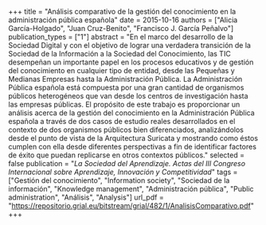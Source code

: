+++
title = "Análisis comparativo de la gestión del conocimiento en la administración pública española"
date = 2015-10-16
authors = ["Alicia García-Holgado", "Juan Cruz-Benito", "Francisco J. García Peñalvo"]
publication_types = ["1"]
abstract = "En el marco del desarrollo de la Sociedad Digital y con el objetivo de lograr una verdadera transición de la Sociedad de la Información a la Sociedad del Conocimiento, las TIC desempeñan un importante papel en los procesos educativos y de gestión del conocimiento en cualquier tipo de entidad, desde las Pequeñas y Medianas Empresas hasta la Administración Pública. La Administración Pública española está compuesta por una gran cantidad de organismos públicos heterogéneos que van desde los centros de investigación hasta las empresas públicas. El propósito de este trabajo es proporcionar un análisis acerca de la gestión del conocimiento en la Administración Pública española a través de dos casos de estudio reales desarrollados en el contexto de dos organismos públicos bien diferenciados, analizándolos desde el punto de vista de la Arquitectura Suricata y mostrando como éstos cumplen con ella desde diferentes perspectivas a fin de identificar factores de éxito que puedan replicarse en otros contextos públicos."
selected = false
publication = "*La Sociedad del Aprendizaje. Actas del III Congreso Internacional sobre Aprendizaje, Innovación y Competitividad*"
tags = ["Gestión del conocimiento", "Information society", "Sociedad de la información", "Knowledge management", "Administración pública", "Public administration", "Análisis", "Analysis"]
url_pdf = "https://repositorio.grial.eu/bitstream/grial/482/1/AnalisisComparativo.pdf"
+++
